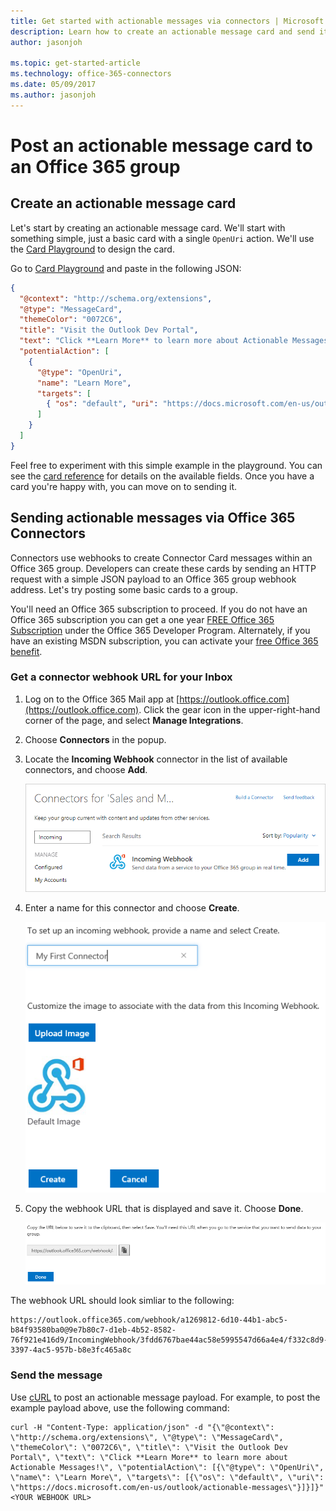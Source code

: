 ```yaml
---
title: Get started with actionable messages via connectors | Microsoft Docs
description: Learn how to create an actionable message card and send it via connectors.
author: jasonjoh

ms.topic: get-started-article
ms.technology: office-365-connectors
ms.date: 05/09/2017
ms.author: jasonjoh
---
```


# Post an actionable message card to an Office 365 group

## Create an actionable message card

Let's start by creating an actionable message card. We'll start with something simple, just a basic card with a single `OpenUri` action. We'll use the [Card Playground](https://messagecardplayground.azurewebsites.net/) to design the card.

Go to [Card Playground](https://messagecardplayground.azurewebsites.net/) and paste in the following JSON:

```json
{
  "@context": "http://schema.org/extensions",
  "@type": "MessageCard",
  "themeColor": "0072C6",
  "title": "Visit the Outlook Dev Portal",
  "text": "Click **Learn More** to learn more about Actionable Messages!",
  "potentialAction": [
    {
      "@type": "OpenUri",
      "name": "Learn More",
      "targets": [
        { "os": "default", "uri": "https://docs.microsoft.com/en-us/outlook/actionable-messages" }
      ]
    }
  ]
}
```

Feel free to experiment with this simple example in the playground. You can see the [card reference](card-reference.md) for details on the available fields. Once you have a card you're happy with, you can move on to sending it.

## Sending actionable messages via Office 365 Connectors

Connectors use webhooks to create Connector Card messages within an Office 365 group. Developers can create these cards by sending an HTTP request with a simple JSON payload to an Office 365 group webhook address. Let's try posting some basic cards to a group.

You'll need an Office 365 subscription to proceed. If you do not have an Office 365 subscription you can get a one year [FREE Office 365 Subscription](https://dev.office.com/devprogram) under the Office 365 Developer Program.  Alternately, if you have an existing MSDN subscription, you can activate your [free Office 365 benefit](https://msdn.microsoft.com/en-us/subscriptions/manage).

### Get a connector webhook URL for your Inbox

1. Log on to the Office 365 Mail app at [https://outlook.office.com](https://outlook.office.com). Click the gear icon in the upper-right-hand corner of the page, and select **Manage Integrations**.
  
1. Choose **Connectors** in the popup.

1. Locate the **Incoming Webhook** connector in the list of available connectors, and choose **Add**.

    ![A screenshot of the Incoming Webhook item in the available connectors list](images/get-started/incoming-webhook.png)
  
1. Enter a name for this connector and choose **Create**.

    ![A screenshot of the Incoming Webhook creation page](images/get-started/create-webhook.png)
  
1. Copy the webhook URL that is displayed and save it. Choose **Done**.

    ![A screenshot of the Incoming Webhook URL](images/get-started/webhook-url.png)
  
The webhook URL should look simliar to the following:

    https://outlook.office365.com/webhook/a1269812-6d10-44b1-abc5-b84f93580ba0@9e7b80c7-d1eb-4b52-8582-76f921e416d9/IncomingWebhook/3fdd6767bae44ac58e5995547d66a4e4/f332c8d9-3397-4ac5-957b-b8e3fc465a8c

### Send the message

Use [cURL](https://curl.haxx.se/) to post an actionable message payload. For example, to post the example payload above, use the following command:

```Shell
curl -H "Content-Type: application/json" -d "{\"@context\": \"http://schema.org/extensions\", \"@type\": \"MessageCard\", \"themeColor\": \"0072C6\", \"title\": \"Visit the Outlook Dev Portal\", \"text\": \"Click **Learn More** to learn more about Actionable Messages!\", \"potentialAction\": [{\"@type\": \"OpenUri\", \"name\": \"Learn More\", \"targets\": [{\"os\": \"default\", \"uri\": \"https://docs.microsoft.com/en-us/outlook/actionable-messages\"}]}]}" <YOUR WEBHOOK URL>
```